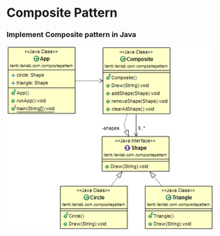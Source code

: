 # Composite Pattern

### Implement Composite pattern in Java
![Composite pattern](https://raw.githubusercontent.com/ilentt/JavaPatterns/master/CompositePattern/etc/CompositePattern.png?raw=true "Composite pattern")
